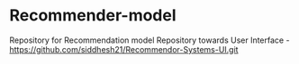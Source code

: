 # Recommender-model
Repository for Recommendation model
Repository towards User Interface - https://github.com/siddhesh21/Recommendor-Systems-UI.git
